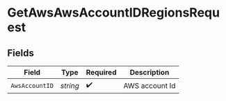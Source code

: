 # GetAwsAwsAccountIDRegionsRequest


## Fields

| Field              | Type               | Required           | Description        |
| ------------------ | ------------------ | ------------------ | ------------------ |
| `AwsAccountID`     | *string*           | :heavy_check_mark: | AWS account Id     |